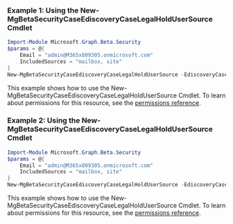 ### Example 1: Using the New-MgBetaSecurityCaseEdiscoveryCaseLegalHoldUserSource Cmdlet
```powershell
Import-Module Microsoft.Graph.Beta.Security
$params = @{
	Email = "admin@M365x809305.onmicrosoft.com"
	IncludedSources = "mailbox, site"
}
New-MgBetaSecurityCaseEdiscoveryCaseLegalHoldUserSource -EdiscoveryCaseId $ediscoveryCaseId -EdiscoveryHoldPolicyId $ediscoveryHoldPolicyId -BodyParameter $params
```
This example shows how to use the New-MgBetaSecurityCaseEdiscoveryCaseLegalHoldUserSource Cmdlet.
To learn about permissions for this resource, see the [permissions reference](/graph/permissions-reference).
### Example 2: Using the New-MgBetaSecurityCaseEdiscoveryCaseLegalHoldUserSource Cmdlet
```powershell
Import-Module Microsoft.Graph.Beta.Security
$params = @{
	Email = "admin@M365x809305.onmicrosoft.com"
	IncludedSources = "mailbox, site"
}
New-MgBetaSecurityCaseEdiscoveryCaseLegalHoldUserSource -EdiscoveryCaseId $ediscoveryCaseId -EdiscoveryHoldPolicyId $ediscoveryHoldPolicyId -BodyParameter $params
```
This example shows how to use the New-MgBetaSecurityCaseEdiscoveryCaseLegalHoldUserSource Cmdlet.
To learn about permissions for this resource, see the [permissions reference](/graph/permissions-reference).
